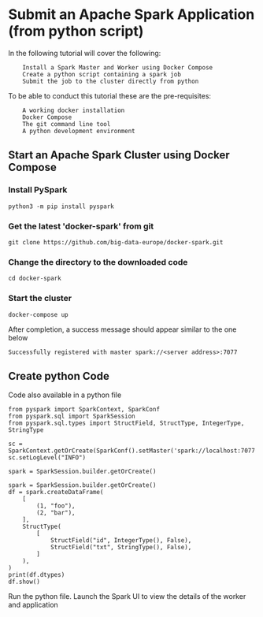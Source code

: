 # Submit an Apache Spark Application (from python script)

In the following tutorial will cover the following:
```
    Install a Spark Master and Worker using Docker Compose
    Create a python script containing a spark job
    Submit the job to the cluster directly from python
```

To be able to conduct this tutorial these are the pre-requisites:
```
    A working docker installation
    Docker Compose
    The git command line tool
    A python development environment
```

## **Start an Apache Spark Cluster using Docker Compose**

### Install PySpark
```
python3 -m pip install pyspark
```

### Get the latest 'docker-spark' from git
```
git clone https://github.com/big-data-europe/docker-spark.git
```

### Change the directory to the downloaded code
```
cd docker-spark
```

### Start the cluster
```
docker-compose up
```

After completion, a success message should appear similar to the one below
```
Successfully registered with master spark://<server address>:7077
```

## **Create python Code**
Code also available in a python file
```
from pyspark import SparkContext, SparkConf
from pyspark.sql import SparkSession
from pyspark.sql.types import StructField, StructType, IntegerType, StringType

sc = SparkContext.getOrCreate(SparkConf().setMaster('spark://localhost:7077'))
sc.setLogLevel("INFO")

spark = SparkSession.builder.getOrCreate()

spark = SparkSession.builder.getOrCreate()
df = spark.createDataFrame(
    [
        (1, "foo"),
        (2, "bar"),
    ],
    StructType(
        [
            StructField("id", IntegerType(), False),
            StructField("txt", StringType(), False),
        ]
    ),
)
print(df.dtypes)
df.show()
```

Run the python file. Launch the Spark UI to view the details of the worker and application






